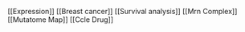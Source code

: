 [[Expression]]
[[Breast cancer]]
[[Survival analysis]]
[[Mrn Complex]]
[[Mutatome Map]]
[[Ccle Drug]]
